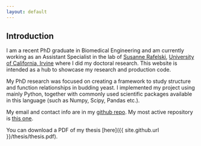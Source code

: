 ```yaml
---
layout: default
---
```

## Introduction

I am a recent PhD graduate in Biomedical Engineering and am currently working as an Assistant Specialist in the lab of [Susanne Rafelski](http://www.rafelski.com/susanne/Home.html), [University of California, Irvine](http://uci.edu) where I did my doctoral research. This website is intended as a hub to showcase my research and production code.

My PhD research was focused on creating a framework to study structure and function relationships in budding yeast. I implemented my project using mainly Python, together with commonly used scientific packages available in this language (such as Numpy, Scipy, Pandas etc.).  

My email and contact info are in my [github repo](https://github.com/moosekaka). My most active repository is [this one](https://github.com/moosekaka/sweepython).

You can download a PDF of my thesis [here]({{ site.github.url }}/thesis/thesis.pdf).



